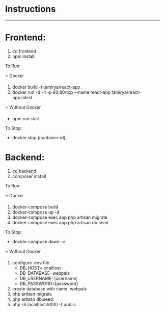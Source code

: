 # Instructions
-----
# Frontend:
1. cd frontend
2. npm install

To Run:

⭐ Docker
1. docker build -t tamirya/react-app .
2. docker run -d -it  -p 80:80/tcp --name react-app tamirya/react-app:latest

⭐ Without Docker
- npm run start

To Stop:
- docker stop [container-id]
# Backend:
1. cd backend
2. composer install

To Run:

⭐ Docker
1. docker-compose build
2. docker-compose up -d
3. docker-compose exec app php artisan migrate
4. docker-compose exec app php artisan db:seed

To Stop:
- docker-compose down -v

⭐ Without Docker
1. configure .env file
    - DB_HOST=localhost
    - DB_DATABASE=webpals
    - DB_USERNAME=[username]
    - DB_PASSWORD=[password]
2. create database with name: webpals
3. php artisan migrate
4. php artisan db:seed 
5. php -S localhost:8000 -t public
